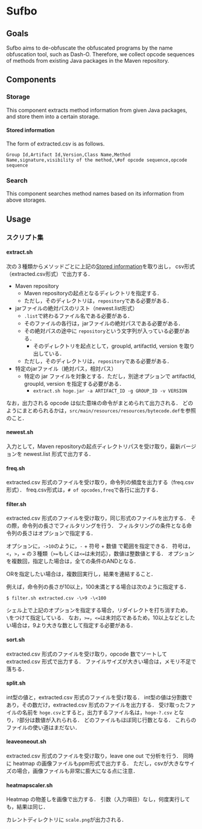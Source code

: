 # Sufbo

## Goals

Sufbo aims to de-obfuscate the obfuscated programs by the name obfuscation tool, such as Dash-O.
Therefore, we collect opcode sequences of methods from existing Java packages in the Maven repository.

## Components

### Storage

This component extracts method information from given Java packages, and store them into a certain storage.

#### Stored information

The form of extracted.csv is as follows.

`Group Id,Artifact Id,Version,Class Name,Method Name,signature,visibility of the method,\#of opcode sequence,opcode sequence`

### Search

This component searches method names based on its information from above storages.


## Usage

### スクリプト集

#### extract.sh

次の３種類からメソッドごとに上記の[Stored information](#stored-information)を取り出し，
csv形式（extracted.csv形式）で出力する．

* Maven repository
    * Maven repositoryの起点となるディレクトリを指定する．
    * ただし，そのディレクトリは，```repository```である必要がある．
* jarファイルの絶対パスのリスト（newest.list形式）
    * ```.list```で終わるファイル名である必要がある．
    * そのファイルの各行は，jarファイルの絶対パスである必要がある．
    * その絶対パスの途中に ```repository```という文字列が入っている必要がある．
        * そのディレクトリを起点として，groupId, artifactId, version を取り出している．
    * ただし，そのディレクトリは，```repository```である必要がある．
* 特定のjarファイル（絶対パス，相対パス）
    * 特定の jar ファイルを対象とする．ただし，別途オプションで artifactId, groupId, version を指定する必要がある．
        * ```extract.sh hoge.jar -a ARTIFACT_ID -g GROUP_ID -v VERSION```

なお，出力される opcode は似た意味の命令がまとめられて出力される．
どのようにまとめられるかは，`src/main/resources/resources/bytecode.def`を参照のこと．

#### newest.sh

入力として，Maven repositoryの起点ディレクトリパスを受け取り，最新バージョンを newest.list 形式で出力する．

#### freq.sh

extracted.csv 形式のファイルを受け取り，命令列の頻度を出力する（freq.csv形式）．
freq.csv形式は，```# of opcodes,freq```で各行に出力する．

#### filter.sh

extracted.csv 形式のファイルを受け取り，同じ形式のファイルを出力する．
その際，命令列の長さでフィルタリングを行う．
フィルタリングの条件となる命令列の長さはオプションで指定する．

オプションに，```->10```のように，```-``` + 符号 + 数値 で範囲を指定できる．
符号は，```<```，```>```，```=``` の３種類（```>=```もしくは```<=```は未対応），数値は整数値とする．
オプションを複数回，指定した場合は，全ての条件のANDとなる．

ORを指定したい場合は，複数回実行し，結果を連結すること．



例えば，命令列の長さが10以上，100未満とする場合は次のように指定する．

```
$ filter.sh extracted.csv -\>9 -\<100
```

シェル上で上記のオプションを指定する場合，リダイレクトを打ち消すため，```\```をつけて指定している．
なお，```>=```，```<=```は未対応であるため，10以上などとしたい場合は，9より大きな数として指定する必要がある．


#### sort.sh

extracted.csv 形式のファイルを受け取り，opcode 数でソートして extracted.csv 形式で出力する．
ファイルサイズが大きい場合は，メモリ不足で落ちる．

#### split.sh

int型の値と，extracted.csv 形式のファイルを受け取る．
int型の値は分割数であり，その数だけ，extracted.csv 形式のファイルを出力する．
受け取ったファイルの名前を ```hoge.csv```とすると，出力するファイル名は，```hoge-?.csv```
となり，```?```部分は数値が入れられる．
どのファイルもほぼ同じ行数となる．
これらのファイルの使い道はまだない．

#### leaveoneout.sh

extracted.csv 形式のファイルを受け取り，leave one out で分析を行う．
同時に heatmap の画像ファイルもppm形式で出力する．
ただし，csvが大きなサイズの場合，画像ファイルも非常に膨大になる点に注意．

#### heatmapscaler.sh

Heatmap の物差しを画像で出力する．
引数（入力項目）なし，何度実行しても，結果は同じ．

カレントディレクトリに ```scale.png```が出力される．

